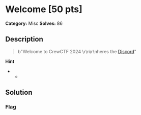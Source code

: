 # Welcome [50 pts]

**Category:** Misc
**Solves:** 86

## Description
>b"Welcome to CrewCTF 2024 \r\n\r\nheres the [Discord](https://discord.gg/rW3dj7GhDq)"

**Hint**
* -

## Solution

### Flag


